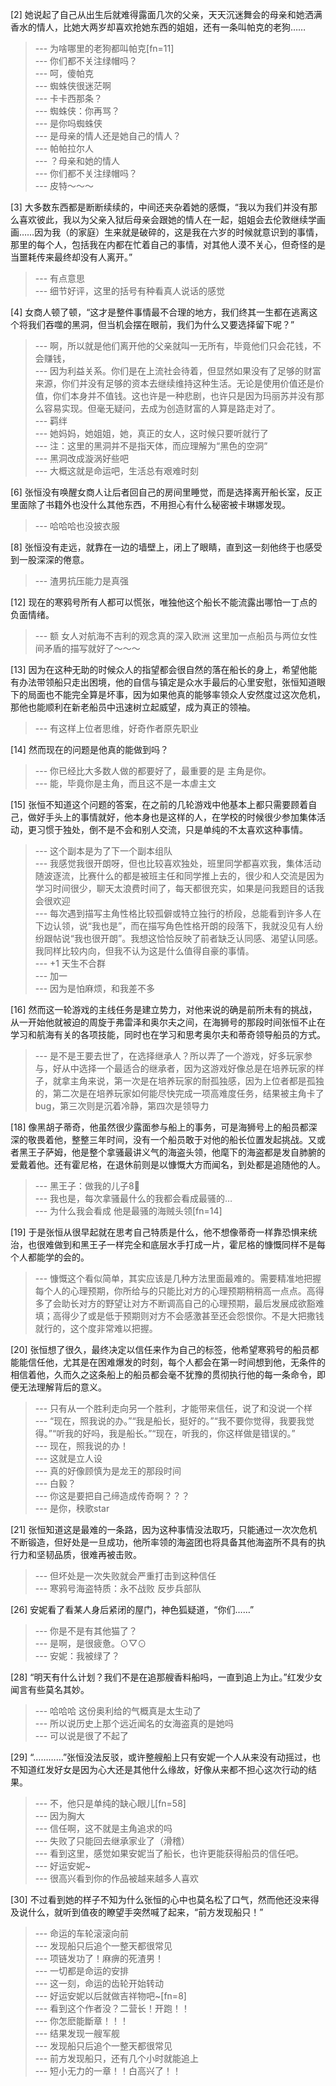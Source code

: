 
[2] 她说起了自己从出生后就难得露面几次的父亲，天天沉迷舞会的母亲和她洒满香水的情人，比她大两岁却喜欢抢她东西的姐姐，还有一条叫帕克的老狗……
>--- 为啥哪里的老狗都叫帕克[fn=11]<br>
>--- 你们都不关注绿帽吗？<br>
>--- 呵，傻帕克<br>
>--- 蜘蛛侠很迷茫啊<br>
>--- 卡卡西那条？<br>
>--- 蜘蛛侠：你再骂？<br>
>--- 是你吗蜘蛛侠<br>
>--- 是母亲的情人还是她自己的情人？<br>
>--- 帕帕拉尔人<br>
>--- ？母亲和她的情人<br>
>--- 你们都不关注绿帽吗？<br>
>--- 皮特～～～<br>

[3] 大多数东西都是断断续续的，中间还夹杂着她的感慨，“我以为我们并没有那么喜欢彼此，我以为父亲入狱后母亲会跟她的情人在一起，姐姐会去伦敦继续学画画……因为我（的家庭）生来就是破碎的，这是我在六岁的时候就意识到的事情，那里的每个人，包括我在内都在忙着自己的事情，对其他人漠不关心，但奇怪的是当噩耗传来最终却没有人离开。”
>--- 有点意思<br>
>--- 细节好评，这里的括号有种看真人说话的感觉<br>

[4] 女商人顿了顿，“这才是整件事情最不合理的地方，我们终其一生都在逃离这个将我们吞噬的黑洞，但当机会摆在眼前，我们为什么又要选择留下呢？”
>--- 啊，所以就是他们离开他的父亲就叫一无所有，毕竟他们只会花钱，不会赚钱，<br>
>--- 因为利益关系。你们是在上流社会待着，但显然如果没有了足够的财富来源，你们并没有足够的资本去继续维持这种生活。无论是使用价值还是价值，你们本身并不值钱。这也许是一种悲剧，也许只是因为玛丽苏并没有那么容易实现。但毫无疑问，去成为创造财富的人算是路走对了。<br>
>--- 羁绊<br>
>--- 她妈妈，她姐姐，她，真正的女人，这时候只要听就行了<br>
>--- 注：这里的黑洞并不是指天体，而应理解为“黑色的空洞”<br>
>--- 黑洞改成漩涡好些吧<br>
>--- 大概这就是命运吧，生活总有艰难时刻<br>

[6] 张恒没有唤醒女商人让后者回自己的房间里睡觉，而是选择离开船长室，反正里面除了书籍外也没什么其他东西，不用担心有什么秘密被卡琳娜发现。
>--- 哈哈哈也没披衣服<br>

[8] 张恒没有走远，就靠在一边的墙壁上，闭上了眼睛，直到这一刻他终于也感受到一股深深的倦意。
>--- 渣男抗压能力是真强<br>

[12] 现在的寒鸦号所有人都可以慌张，唯独他这个船长不能流露出哪怕一丁点的负面情绪。
>--- 额 女人对航海不吉利的观念真的深入欧洲
这里加一点船员与两位女性间矛盾的描写就好了～～～<br>

[13] 因为在这种无助的时候众人的指望都会很自然的落在船长的身上，希望他能有办法带领船只走出困境，他的自信与镇定是众水手最后的心里安慰，张恒知道眼下的局面也不能完全算是坏事，因为如果他真的能够率领众人安然度过这次危机，那他也能顺利在新老船员中迅速树立起威望，成为真正的领袖。
>--- 有这样上位者思维，好奇作者原先职业<br>

[14] 然而现在的问题是他真的能做到吗？
>--- 你已经比大多数人做的都要好了，最重要的是 主角是你。<br>
>--- 能，毕竟你是主角，而且这不是一本虐主文<br>

[15] 张恒不知道这个问题的答案，在之前的几轮游戏中他基本上都只需要顾着自己，做好手头上的事情就好，他本身也是这样的人，在学校的时候很少参加集体活动，更习惯于独处，倒不是不会和别人交流，只是单纯的不太喜欢这种事情。
>--- 这个副本是为了下一个副本组队<br>
>--- 我感觉我很开朗呀，但也比较喜欢独处，班里同学都喜欢我，集体活动随波逐流，比赛什么的都是被班主任和同学推上去的，很少和人交流是因为学习时间很少，聊天太浪费时间了，每天都很充实，如果是问我题目的话我会很欢迎<br>
>--- 每次遇到描写主角性格比较孤僻或特立独行的桥段，总能看到许多人在下边认领，说“我也是”，而在描写角色性格开朗的段落下，我就没见有人纷纷跟帖说“我也很开朗”。我想这恰恰反映了前者缺乏认同感、渴望认同感。我同样比较内向，但我不认为这是什么值得自豪的事情。<br>
>--- +1
天生不合群<br>
>--- 加一<br>
>--- 因为是怕麻烦，和我差不多<br>

[16] 然而这一轮游戏的主线任务是建立势力，对他来说的确是前所未有的挑战，从一开始他就被迫的周旋于弗雷泽和奥尔夫之间，在海狮号的那段时间张恒不止在学习和航海有关的各项技能，同时也在学习和思考奥尔夫和蒂奇领导船员的方式。
>--- 是不是王要去世了，在选择继承人？所以弄了一个游戏，好多玩家参与，好从中选择一个最适合的继承者，因为这游戏好像总是在培养玩家的样子，就拿主角来说，第一次是在培养玩家的耐孤独感，因为上位者都是孤独的，第二次是在培养玩家如何能尽快完成一项高难度任务，结果被主角卡了bug，第三次则是沉着冷静，第四次是领导力<br>

[18] 像黑胡子蒂奇，他虽然很少露面参与船上的事务，可是海狮号上的船员都深深的敬畏着他，整整三年时间，没有一个船员敢于对他的船长位置发起挑战。又或者黑王子萨姆，他是整个拿骚最讲义气的海盗头领，他麾下的海盗都是发自肺腑的爱戴着他。还有霍尼格，在退休前则是以慷慨大方而闻名，到处都是追随他的人。
>--- 黑王子：做我的儿子8⃣️<br>
>--- 我也是，每次拿骚最什么的我都会看成最骚的…<br>
>--- 为什么我会看成 他是最骚的海贼头领[fn=14]<br>

[19] 于是张恒从很早起就在思考自己特质是什么，他不想像蒂奇一样靠恐惧来统治，也很难做到和黑王子一样完全和底层水手打成一片，霍尼格的慷慨同样不是每个人都能学的会的。
>--- 慷慨这个看似简单，其实应该是几种方法里面最难的。需要精准地把握每个人的心理预期，你所给与的只能比对方的心理预期稍稍高一点点。高得多了会助长对方的野望让对方不断调高自己的心理预期，最后发展成欲豁难填；高得少了或是低于预期则对方不会感激甚至还会怨恨你。不是大把撒钱就行的，这个度非常难以把握。<br>

[20] 张恒想了很久，最终决定以信任来作为自己的标签，他希望寒鸦号的船员都能能信任他，尤其是在困难爆发的时刻，每个人都会在第一时间想到他，无条件的相信着他，久而久之这条船上的船员都会毫不犹豫的贯彻执行他的每一条命令，即便无法理解背后的意义。
>--- 只有从一个胜利走向另一个胜利，才能带来信任，说了和没说一个样<br>
>--- “现在，照我说的办。”“我是船长，挺好的。”“我不要你觉得，我要我觉得。”“听我的好吗，我是船长。”“现在，听我的，你这样做是错误的。”<br>
>--- 现在，照我说的办！<br>
>--- 这就是立人设<br>
>--- 真的好像顾慎为是龙王的那段时间<br>
>--- 白毅？<br>
>--- 你这是要把自己缔造成传奇啊？？？<br>
>--- 是你，秧歌star<br>

[21] 张恒知道这是最难的一条路，因为这种事情没法取巧，只能通过一次次危机不断锻造，但好处是一旦成功，他所率领的海盗团也将具备其他海盗所不具有的执行力和坚韧品质，很难再被击败。
>--- 但坏处是一次失败就会严重打击到这种信任<br>
>--- 寒鸦号海盗特质：永不战败 反步兵部队<br>

[26] 安妮看了看某人身后紧闭的屋门，神色狐疑道，“你们……”
>--- 你是不是有其他猫了？<br>
>--- 是啊，是很疲惫。⊙▽⊙<br>
>--- 安妮：我被绿了？<br>

[28] “明天有什么计划？我们不是在追那艘香料船吗，一直到追上为止。”红发少女闻言有些莫名其妙。
>--- 哈哈哈 这份奥利给的气概真是太生动了<br>
>--- 所以说历史上那个远近闻名的女海盗真的是她吗<br>
>--- 可以说是很了不起了<br>

[29] “…………”张恒没法反驳，或许整艘船上只有安妮一个人从来没有动摇过，也不知道红发好女是因为心大还是其他什么缘故，好像从来都不担心这次行动的结果。
>--- 不，他只是单纯的缺心眼儿[fn=58]<br>
>--- 因为胸大<br>
>--- 信任啊，这不就是主角追求的吗<br>
>--- 失败了只能回去继承家业了（滑稽）<br>
>--- 看到这里，感觉如果安妮当了船长，也许更能获得船员的信任吧。<br>
>--- 好运安妮~<br>
>--- 很高兴看到你的作品被越来越多人喜欢<br>

[30] 不过看到她的样子不知为什么张恒的心中也莫名松了口气，然而他还没来得及说什么，就听到值夜的瞭望手突然喊了起来，“前方发现船只！”
>--- 命运的车轮滚滚向前<br>
>--- 发现船只后追个一整天都很常见<br>
>--- 项链发功了！麻痹的死渣男！<br>
>--- 一切都是命运的安排<br>
>--- 这一刻，命运的齿轮开始转动<br>
>--- 好运安妮以后就做吉祥物吧~[fn=8]<br>
>--- 看到这个作者没？二营长！开跑！！<br>
>--- 你怎麽能斷章！！！<br>
>--- 结果发现一艘军舰<br>
>--- 发现船只后追个一整天都很常见<br>
>--- 前方发现船只，还有几个小时就能追上<br>
>--- 短小无力的一章！！白高兴了！！<br>
